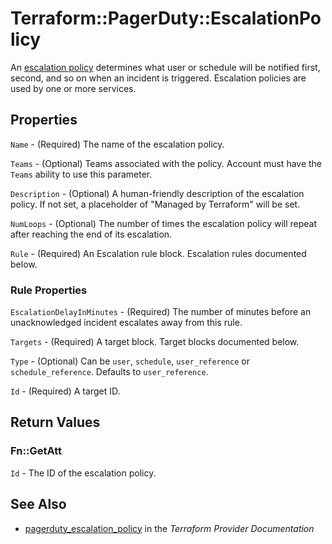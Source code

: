 # Terraform::PagerDuty::EscalationPolicy

An [escalation policy](https://v2.developer.pagerduty.com/v2/page/api-reference#!/Escalation_Policies/get_escalation_policies) determines what user or schedule will be notified first, second, and so on when an incident is triggered. Escalation policies are used by one or more services.

## Properties

`Name` - (Required) The name of the escalation policy.

`Teams` - (Optional) Teams associated with the policy. Account must have the `Teams` ability to use this parameter.

`Description` - (Optional) A human-friendly description of the escalation policy.
If not set, a placeholder of "Managed by Terraform" will be set.

`NumLoops` - (Optional) The number of times the escalation policy will repeat after reaching the end of its escalation.

`Rule` - (Required) An Escalation rule block. Escalation rules documented below.

### Rule Properties

`EscalationDelayInMinutes` - (Required) The number of minutes before an unacknowledged incident escalates away from this rule.

`Targets` - (Required) A target block. Target blocks documented below.

`Type` - (Optional) Can be `user`, `schedule`, `user_reference` or `schedule_reference`. Defaults to `user_reference`.

`Id` - (Required) A target ID.


## Return Values

### Fn::GetAtt

`Id` - The ID of the escalation policy.

## See Also

* [pagerduty_escalation_policy](https://www.terraform.io/docs/providers/pagerduty/r/escalation_policy.html) in the _Terraform Provider Documentation_